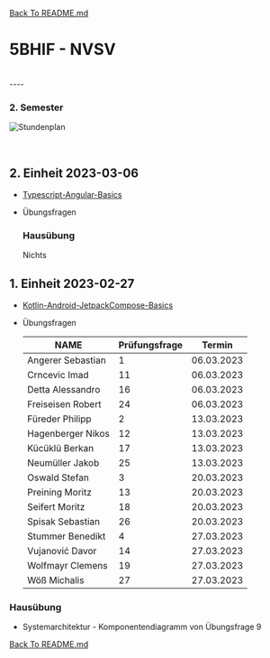 [Back To README.md][back]

# 5BHIF - NVSV
<br>
----

### 2. Semester

![Stundenplan](https://raw.githubusercontent.com/UnterrainerInformatik/htl/master/img/2023-5BHIF-2-Stundenplan.png?maxAge=1)

<br>





## 2. Einheit 2023-03-06

* [Typescript-Angular-Basics](https://github.com/UnterrainerInformatik/htl/blob/master/presentations/typescript-angluar-basics.pdf)

* Übungsfragen

  ### Hausübung

  Nichts

  

## 1. Einheit 2023-02-27

* [Kotlin-Android-JetpackCompose-Basics](https://github.com/UnterrainerInformatik/htl/blob/master/presentations/kotlin-android-basics.pdf)

* Übungsfragen

  | NAME              | Prüfungsfrage | Termin     |
  | ----------------- | ------------- | ---------- |
  | Angerer Sebastian | 1             | 06.03.2023 |
  | Crncevic Imad     | 11            | 06.03.2023 |
  | Detta Alessandro  | 16            | 06.03.2023 |
  | Freiseisen Robert | 24            | 06.03.2023 |
  | Füreder Philipp   | 2             | 13.03.2023 |
  | Hagenberger Nikos | 12            | 13.03.2023 |
  | Kücüklü Berkan    | 17            | 13.03.2023 |
  | Neumüller Jakob   | 25            | 13.03.2023 |
  | Oswald Stefan     | 3             | 20.03.2023 |
  | Preining Moritz   | 13            | 20.03.2023 |
  | Seifert Moritz    | 18            | 20.03.2023 |
  | Spisak Sebastian  | 26            | 20.03.2023 |
  | Stummer Benedikt  | 4             | 27.03.2023 |
  | Vujanović Davor   | 14            | 27.03.2023 |
  | Wolfmayr Clemens  | 19            | 27.03.2023 |
  | Wöß Michalis      | 27            | 27.03.2023 |

### Hausübung

* Systemarchitektur - Komponentendiagramm von Übungsfrage 9






[Back To README.md][back]

[back]: https://github.com/UnterrainerInformatik/htl
